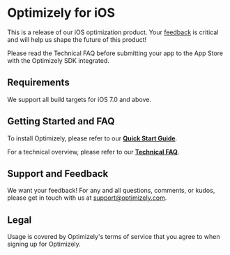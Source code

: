 # Optimizely for iOS

This is a release of our iOS optimization product. Your [feedback](mailto:support@optimizely.com) is critical and will help us shape the future of this product!

Please read the Technical FAQ before submitting your app to the App Store with the Optimizely SDK integrated.

## Requirements
We support all build targets for iOS 7.0 and above.

## Getting Started and FAQ

To install Optimizely, please refer to our **[Quick Start Guide](http://developers.optimizely.com/ios/)**.

For a technical overview, please refer to our **[Technical FAQ](https://help.optimizely.com/hc/en-us/articles/202546880)**.

## Support and Feedback
We want your feedback! For any and all questions, comments, or kudos, please get in touch with us at [support@optimizely.com](mailto:support@optimizely.com).

## Legal
Usage is covered by Optimizely's terms of service that you agree to when signing up for Optimizely.

